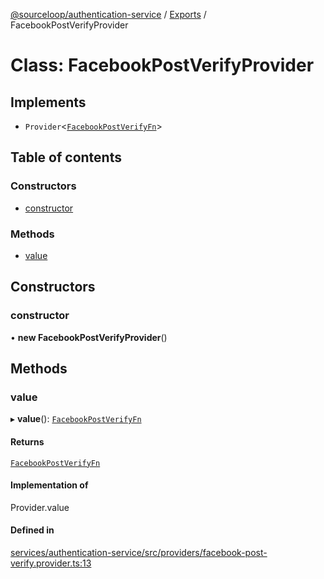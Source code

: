 [@sourceloop/authentication-service](../README.md) / [Exports](../modules.md) / FacebookPostVerifyProvider

# Class: FacebookPostVerifyProvider

## Implements

- `Provider`<[`FacebookPostVerifyFn`](../modules.md#facebookpostverifyfn)\>

## Table of contents

### Constructors

- [constructor](FacebookPostVerifyProvider.md#constructor)

### Methods

- [value](FacebookPostVerifyProvider.md#value)

## Constructors

### constructor

• **new FacebookPostVerifyProvider**()

## Methods

### value

▸ **value**(): [`FacebookPostVerifyFn`](../modules.md#facebookpostverifyfn)

#### Returns

[`FacebookPostVerifyFn`](../modules.md#facebookpostverifyfn)

#### Implementation of

Provider.value

#### Defined in

[services/authentication-service/src/providers/facebook-post-verify.provider.ts:13](https://github.com/sourcefuse/loopback4-microservice-catalog/blob/00e854d46/services/authentication-service/src/providers/facebook-post-verify.provider.ts#L13)
